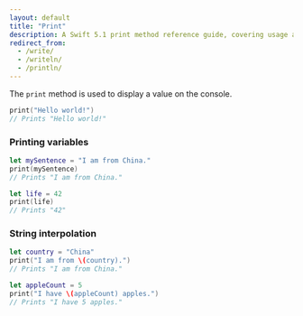 ```yaml
---
layout: default
title: "Print"
description: A Swift 5.1 print method reference guide, covering usage and string interpolation.
redirect_from:
  - /write/
  - /writeln/
  - /println/
---
```


The `print` method is used to display a value on the console.

```swift
print("Hello world!")
// Prints "Hello world!"
```

### Printing variables

```swift
let mySentence = "I am from China."
print(mySentence)
// Prints "I am from China."

let life = 42
print(life)
// Prints "42"
```

### String interpolation

```swift
let country = "China"
print("I am from \(country).")
// Prints "I am from China."

let appleCount = 5
print("I have \(appleCount) apples.")
// Prints "I have 5 apples."
```
